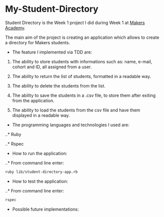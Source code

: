 My-Student-Directory
====================

Student Directory is the Week 1 project I did during Week 1 at [Makers Academy](http://www.makersacademy.com).

The main aim of the project is creating an application which allows to create a directory for Makers students.

* The feature I implemented via TDD are:

1. The ability to store students with informations such as: name, e-mail, cohort and ID, all assigned from a user.

2. The ability to return the list of students, formatted in a readable way.

3. The ability to delete the students from the list.

4. The ability to save the students in a .csv file, to store them after exiting from the application.

5. The ability to load the students from the csv file and have them displayed in a readable way.

* The programming languages and technologies I used are:

..* Ruby

..* Rspec

* How to run the application:

..* From command line enter: 
```bash
ruby lib/student-directory-app.rb
```

* How to test the application:

..* From command line enter: 
```bash
rspec
```
* Possible future implementations:


